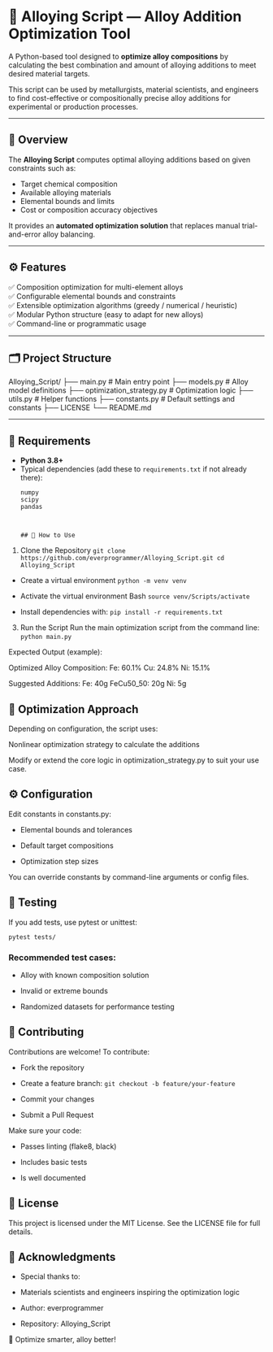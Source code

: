# 🧪 Alloying Script — Alloy Addition Optimization Tool

A Python-based tool designed to **optimize alloy compositions** by calculating the best combination and amount of alloying additions to meet desired material targets.  

This script can be used by metallurgists, material scientists, and engineers to find cost-effective or compositionally precise alloy additions for experimental or production processes.

---

## 📘 Overview

The **Alloying Script** computes optimal alloying additions based on given constraints such as:
- Target chemical composition
- Available alloying materials
- Elemental bounds and limits
- Cost or composition accuracy objectives

It provides an **automated optimization solution** that replaces manual trial-and-error alloy balancing.

---

## ⚙️ Features

✅ Composition optimization for multi-element alloys  
✅ Configurable elemental bounds and constraints  
✅ Extensible optimization algorithms (greedy / numerical / heuristic)  
✅ Modular Python structure (easy to adapt for new alloys)  
✅ Command-line or programmatic usage  

---

## 🗂️ Project Structure

Alloying_Script/
├── main.py # Main entry point
├── models.py # Alloy model definitions
├── optimization_strategy.py # Optimization logic
├── utils.py # Helper functions
├── constants.py # Default settings and constants
├── LICENSE
└── README.md


---

## 🧰 Requirements

- **Python 3.8+**
- Typical dependencies (add these to `requirements.txt` if not already there):
  ```text
  numpy
  scipy
  pandas
  

  
  ## 🚀 How to Use
1. Clone the Repository
`git clone https://github.com/everprogrammer/Alloying_Script.git
cd Alloying_Script`

- Create a virtual environment
  `python -m venv venv`

- Activate the virtual environment
  Bash
  `source venv/Scripts/activate`

- Install dependencies with:
  `pip install -r requirements.txt`

3. Run the Script
Run the main optimization script from the command line:
`python main.py`

Expected Output (example):

Optimized Alloy Composition:
  Fe: 60.1%
  Cu: 24.8%
  Ni: 15.1%

Suggested Additions:
  Fe: 40g
  FeCu50_50: 20g
  Ni: 5g

## 🧮 Optimization Approach

  Depending on configuration, the script uses:
  
  Nonlinear optimization strategy to calculate the additions
  
  Modify or extend the core logic in optimization_strategy.py to suit your use case.
  
  ## ⚙️ Configuration

  Edit constants in constants.py:
  
  - Elemental bounds and tolerances
  
  - Default target compositions
  
  - Optimization step sizes
  
  You can override constants by command-line arguments or config files.

## 🧪 Testing

  If you add tests, use pytest or unittest:

  `pytest tests/`

### Recommended test cases:

  - Alloy with known composition solution
  
  - Invalid or extreme bounds
  
  - Randomized datasets for performance testing

## 🤝 Contributing

  Contributions are welcome!
  To contribute:
  
  - Fork the repository
  
  - Create a feature branch: `git checkout -b feature/your-feature`
  
  - Commit your changes
  
  - Submit a Pull Request

Make sure your code:

  - Passes linting (flake8, black)
  
  - Includes basic tests
  
  - Is well documented

## 📜 License

This project is licensed under the MIT License.
See the LICENSE
 file for full details.

## 🙏 Acknowledgments
  
  - Special thanks to:
  
  - Materials scientists and engineers inspiring the optimization logic
  
  - Author: everprogrammer
  
  - Repository: Alloying_Script

🧠 Optimize smarter, alloy better!

